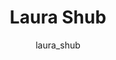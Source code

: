 ---
# this is autogenerated: do not edit
title: Laura Shub
author: laura_shub
layout: author-bio
jobtitle: Grad Student
bio: bioinformatics
type: member
excerpt: "Laura studied biochemistry and computer science at the University of Texas at Austin. She is currently a graduate student in the bioinformatics program at UCSF."
header:
  teaser: /assets/images/people/bio-shub.jpg
papers: 
    - title: Proximity Graph Networks- Predicting Ligand Affinity with Message Passing Neural Networks
      excerpt: Gale-Day ZJ, <u>Shub L</u>, Chuang KV, Keiser MJ. __J Chem Inf Model__. 2024 Jul 22.
      link: "https://doi.org/10.1021/acs.jcim.4c00311"

    - title: Metric Ion Classification (MIC)- A deep learning tool for assigning ions and waters in cryo-EM and x-ray crystallography structures
      excerpt: <u>Shub L</u>, Liu W, Skiniotis G, Keiser MJ, Robertson MJ. __bioRxiv__. 2024 Mar 19.
      link: "https://doi.org/10.1101/2024.03.18.585639"

    - title: Prioritizing Virtual Screening with Interpretable Interaction Fingerprints
      excerpt: Fassio AV, <u>Shub L</u>, Ponzoni L, McKinley J, O'Meara MJ, Ferreira RS, Keiser MJ, de Melo Minardi RC. __J Chem Inf Model__. 2022 Sep 26.
      link: "https://doi.org/10.1021/acs.jcim.2c00695"

---